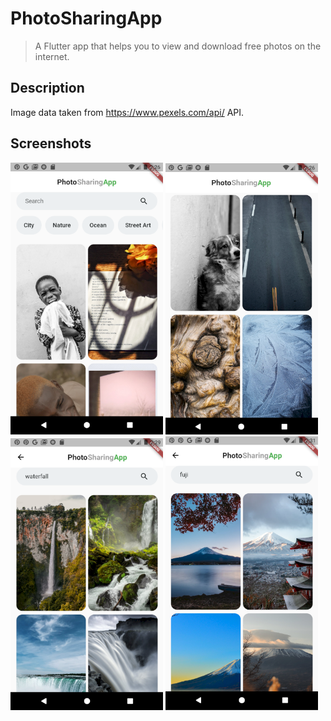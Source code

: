 # PhotoSharingApp

> A Flutter app that helps you to view and download free photos on the internet.

## Description

Image data taken from https://www.pexels.com/api/ API. 

## Screenshots

<div>
  <img src='./screenshots/screen_1.png' width=244>
  <img src='./screenshots/screen_2.png' width=244>
  <img src='./screenshots/screen_4.png' width=244>
  <img src='./screenshots/screen_5.png' width=244>
</div>
